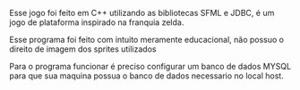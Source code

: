 Esse jogo foi feito em C++ utilizando as bibliotecas SFML e JDBC, é um jogo de plataforma inspirado na franquia zelda.

Esse programa foi feito com intuito meramente educacional, não possuo o direito de imagem dos sprites utilizados 

Para o programa funcionar é preciso configurar um banco de dados MYSQL para que sua maquina possua o banco de dados necessario no local host.
